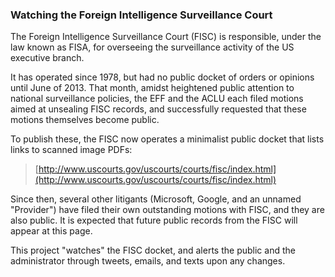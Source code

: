 ### Watching the Foreign Intelligence Surveillance Court

The Foreign Intelligence Surveillance Court (FISC) is responsible, under the law known as FISA, for overseeing the surveillance activity of the US executive branch.

It has operated since 1978, but had no public docket of orders or opinions until June of 2013. That month, amidst heightened public attention to national surveillance policies, the EFF and the ACLU each filed motions aimed at unsealing FISC records, and successfully requested that these motions themselves become public.

To publish these, the FISC now operates a minimalist public docket that lists links to scanned image PDFs:

> [http://www.uscourts.gov/uscourts/courts/fisc/index.html](http://www.uscourts.gov/uscourts/courts/fisc/index.html)

Since then, several other litigants (Microsoft, Google, and an unnamed "Provider") have filed their own outstanding motions with FISC, and they are also public. It is expected that future public records from the FISC will appear at this page.

This project "watches" the FISC docket, and alerts the public and the administrator through tweets, emails, and texts upon any changes.